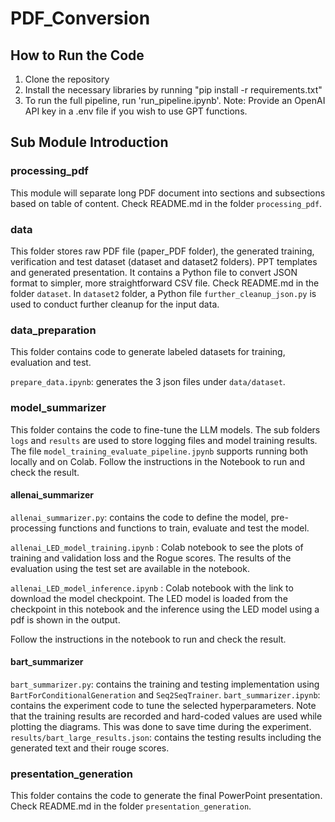 ﻿# PDF_Conversion

## How to Run the Code

1. Clone the repository
2. Install the necessary libraries by running "pip install -r requirements.txt"
3. To run the full pipeline, run 'run_pipeline.ipynb'. Note: Provide an OpenAI API key in a .env file if you wish to use GPT functions.

## Sub Module Introduction

### processing_pdf

This module will separate long PDF document into sections and subsections based on table of content. Check README.md in the folder `processing_pdf`.

### data

This folder stores raw PDF file (paper_PDF folder), the generated training, verification and test dataset (dataset and dataset2 folders). PPT templates and generated presentation. It contains a Python file to convert JSON format to simpler, more straightforward CSV file. Check README.md in the folder `dataset`. In `dataset2` folder, a Python file `further_cleanup_json.py` is used to conduct further cleanup for the input data.

### data_preparation

This folder contains code to generate labeled datasets for training, evaluation and test.

`prepare_data.ipynb`: generates the 3 json files under `data/dataset`.

### model_summarizer

This folder contains the code to fine-tune the LLM models. The sub folders `logs` and `results` are used to store logging files and model training results.
The file `model_training_evaluate_pipeline.jpynb` supports running both locally and on Colab. Follow the instructions in the Notebook to run and check the result.

#### allenai_summarizer

`allenai_summarizer.py`: contains the code to define the model, pre-processing functions and functions to train, evaluate and test the model.

`allenai_LED_model_training.ipynb` : Colab notebook to see the plots of training and validation loss and the Rogue scores. The results of the evaluation using the test set are available in the notebook.

`allenai_LED_model_inference.ipynb` : Colab notebook with the link to download the model checkpoint. The LED model is loaded from the checkpoint in this notebook and the inference using the LED model using a pdf is  shown in the output.

Follow the instructions in the notebook to run and check the result.


#### bart_summarizer

`bart_summarizer.py`: contains the training and testing implementation using `BartForConditionalGeneration` and `Seq2SeqTrainer`.
`bart_summarizer.ipynb`: contains the experiment code to tune the selected hyperparameters. Note that the training results are recorded and hard-coded values are used while plotting the diagrams. This was done to save time during the experiment.
`results/bart_large_results.json`: contains the testing results including the generated text and their rouge scores.

### presentation_generation

This folder contains the code to generate the final PowerPoint presentation. Check README.md in the folder `presentation_generation`.
